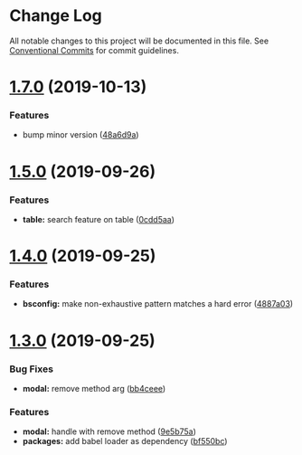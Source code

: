 # Change Log

All notable changes to this project will be documented in this file.
See [Conventional Commits](https://conventionalcommits.org) for commit guidelines.

# [1.7.0](https://github.com/Astrocoders/astro-design/compare/@astrocoders/design@1.5.0...@astrocoders/design@1.7.0) (2019-10-13)


### Features

* bump minor version ([48a6d9a](https://github.com/Astrocoders/astro-design/commit/48a6d9a))





# [1.5.0](https://github.com/Astrocoders/astro-design/compare/@astrocoders/design@1.4.0...@astrocoders/design@1.5.0) (2019-09-26)


### Features

* **table:** search feature on table ([0cdd5aa](https://github.com/Astrocoders/astro-design/commit/0cdd5aa))





# [1.4.0](https://github.com/Astrocoders/astro-design/compare/@astrocoders/design@1.3.0...@astrocoders/design@1.4.0) (2019-09-25)


### Features

* **bsconfig:** make non-exhaustive pattern matches a hard error ([4887a03](https://github.com/Astrocoders/astro-design/commit/4887a03))





# [1.3.0](https://github.com/Astrocoders/astro-design/compare/@astrocoders/design@1.2.1...@astrocoders/design@1.3.0) (2019-09-25)


### Bug Fixes

* **modal:** remove method arg ([bb4ceee](https://github.com/Astrocoders/astro-design/commit/bb4ceee))


### Features

* **modal:** handle with remove method ([9e5b75a](https://github.com/Astrocoders/astro-design/commit/9e5b75a))
* **packages:** add babel loader as dependency ([bf550bc](https://github.com/Astrocoders/astro-design/commit/bf550bc))
